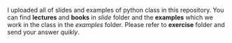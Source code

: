 I uploaded all of slides and examples of python class in this repository. You can find **lectures** and **books** in _slide_ folder and the **examples** which we work in the class in the _examples_ folder. Please refer to **exercise** folder and send your answer _quikly_.  
